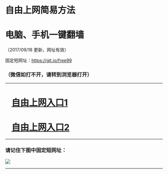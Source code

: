 ﻿# 自由上网简易方法

# 电脑、手机一键翻墙

（2017/09/18 更新，网址有效）

固定短网址：https://git.io/free99

### （微信如打不开，请转到浏览器打开）


***





# &nbsp;&nbsp; <a href="http://ft2502721081.fwq-tz1005.info/fwqtz01.html?t=09180012366 " target="_blank">自由上网入口1</a>
# &nbsp;&nbsp; <a href="http://ft2473326521.fwq-tz1006.info/fwqtz02.html?t=09180011697 " target="_blank">自由上网入口2</a>
***

### 请记住下图中固定短网址：

<img src="https://s3-us-west-2.amazonaws.com/fwq-1001/yjfq-20170905okok.png" /> 


***


